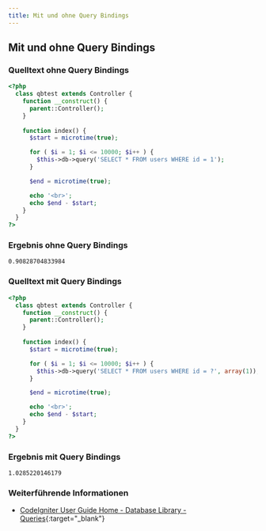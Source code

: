 ```yaml
---
title: Mit und ohne Query Bindings
---
```


## Mit und ohne Query Bindings

### Quelltext ohne Query Bindings

```php
<?php
  class qbtest extends Controller {
    function __construct() {
      parent::Controller();
    }
        
    function index() {
      $start = microtime(true);

      for ( $i = 1; $i <= 10000; $i++ ) {
        $this->db->query('SELECT * FROM users WHERE id = 1');
      }

      $end = microtime(true);

      echo '<br>';
      echo $end - $start;
    }
  }
?>
```

### Ergebnis ohne Query Bindings

```
0.90828704833984
```

### Quelltext mit Query Bindings

```php
<?php
  class qbtest extends Controller {
    function __construct() {
      parent::Controller();
    }
        
    function index() {
      $start = microtime(true);

      for ( $i = 1; $i <= 10000; $i++ ) {
        $this->db->query('SELECT * FROM users WHERE id = ?', array(1));
      }

      $end = microtime(true);

      echo '<br>';
      echo $end - $start;
    }
  }
?>
```

### Ergebnis mit Query Bindings

```
1.0285220146179
```

### Weiterführende Informationen

- [CodeIgniter User Guide Home - Database Library - Queries](http://codeigniter.com/user_guide/database/queries.html){:target="_blank"}
